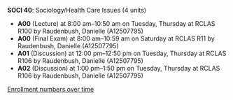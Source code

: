 **SOCI 40**: Sociology/Health Care Issues (4 units)

- **A00** (Lecture) at 8:00 am–10:50 am on Tuesday, Thursday at RCLAS R100 by Raudenbush, Danielle (A12507795)
- **A00** (Final Exam) at 8:00 am–10:59 am on Saturday at RCLAS R11 by Raudenbush, Danielle (A12507795)
- **A01** (Discussion) at 12:00 pm–12:50 pm on Tuesday, Thursday at RCLAS R106 by Raudenbush, Danielle (A12507795)
- **A02** (Discussion) at 1:00 pm–1:50 pm on Tuesday, Thursday at RCLAS R106 by Raudenbush, Danielle (A12507795)

[Enrollment numbers over time](./SOCI40.tsv)
